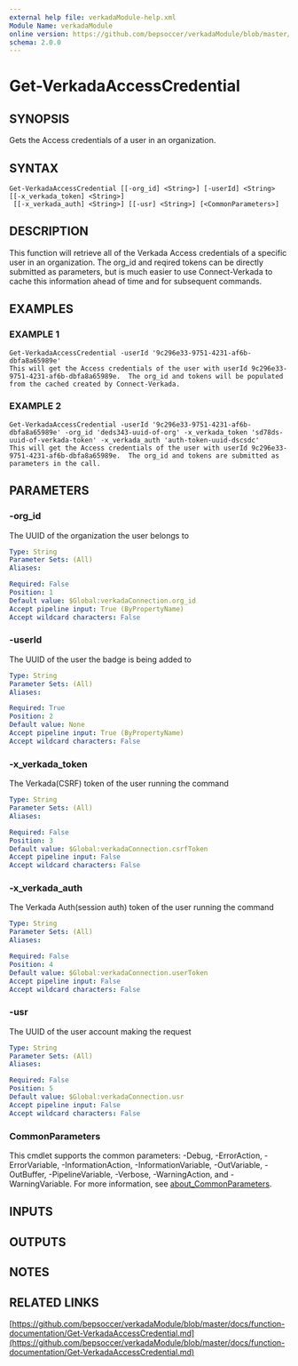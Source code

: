 ```yaml
---
external help file: verkadaModule-help.xml
Module Name: verkadaModule
online version: https://github.com/bepsoccer/verkadaModule/blob/master/docs/function-documentation/Get-VerkadaAccessCredential.md
schema: 2.0.0
---
```


# Get-VerkadaAccessCredential

## SYNOPSIS
Gets the Access credentials of a user in an organization.

## SYNTAX

```
Get-VerkadaAccessCredential [[-org_id] <String>] [-userId] <String> [[-x_verkada_token] <String>]
 [[-x_verkada_auth] <String>] [[-usr] <String>] [<CommonParameters>]
```

## DESCRIPTION
This function will retrieve all of the Verkada Access credentials of a specific user in an organization.
The org_id and reqired tokens can be directly submitted as parameters, but is much easier to use Connect-Verkada to cache this information ahead of time and for subsequent commands.

## EXAMPLES

### EXAMPLE 1
```
Get-VerkadaAccessCredential -userId '9c296e33-9751-4231-af6b-dbfa8a65989e'
This will get the Access credentials of the user with userId 9c296e33-9751-4231-af6b-dbfa8a65989e.  The org_id and tokens will be populated from the cached created by Connect-Verkada.
```

### EXAMPLE 2
```
Get-VerkadaAccessCredential -userId '9c296e33-9751-4231-af6b-dbfa8a65989e' -org_id 'deds343-uuid-of-org' -x_verkada_token 'sd78ds-uuid-of-verkada-token' -x_verkada_auth 'auth-token-uuid-dscsdc'
This will get the Access credentials of the user with userId 9c296e33-9751-4231-af6b-dbfa8a65989e.  The org_id and tokens are submitted as parameters in the call.
```

## PARAMETERS

### -org_id
The UUID of the organization the user belongs to

```yaml
Type: String
Parameter Sets: (All)
Aliases:

Required: False
Position: 1
Default value: $Global:verkadaConnection.org_id
Accept pipeline input: True (ByPropertyName)
Accept wildcard characters: False
```

### -userId
The UUID of the user the badge is being added to

```yaml
Type: String
Parameter Sets: (All)
Aliases:

Required: True
Position: 2
Default value: None
Accept pipeline input: True (ByPropertyName)
Accept wildcard characters: False
```

### -x_verkada_token
The Verkada(CSRF) token of the user running the command

```yaml
Type: String
Parameter Sets: (All)
Aliases:

Required: False
Position: 3
Default value: $Global:verkadaConnection.csrfToken
Accept pipeline input: False
Accept wildcard characters: False
```

### -x_verkada_auth
The Verkada Auth(session auth) token of the user running the command

```yaml
Type: String
Parameter Sets: (All)
Aliases:

Required: False
Position: 4
Default value: $Global:verkadaConnection.userToken
Accept pipeline input: False
Accept wildcard characters: False
```

### -usr
The UUID of the user account making the request

```yaml
Type: String
Parameter Sets: (All)
Aliases:

Required: False
Position: 5
Default value: $Global:verkadaConnection.usr
Accept pipeline input: False
Accept wildcard characters: False
```

### CommonParameters
This cmdlet supports the common parameters: -Debug, -ErrorAction, -ErrorVariable, -InformationAction, -InformationVariable, -OutVariable, -OutBuffer, -PipelineVariable, -Verbose, -WarningAction, and -WarningVariable. For more information, see [about_CommonParameters](http://go.microsoft.com/fwlink/?LinkID=113216).

## INPUTS

## OUTPUTS

## NOTES

## RELATED LINKS

[https://github.com/bepsoccer/verkadaModule/blob/master/docs/function-documentation/Get-VerkadaAccessCredential.md](https://github.com/bepsoccer/verkadaModule/blob/master/docs/function-documentation/Get-VerkadaAccessCredential.md)

